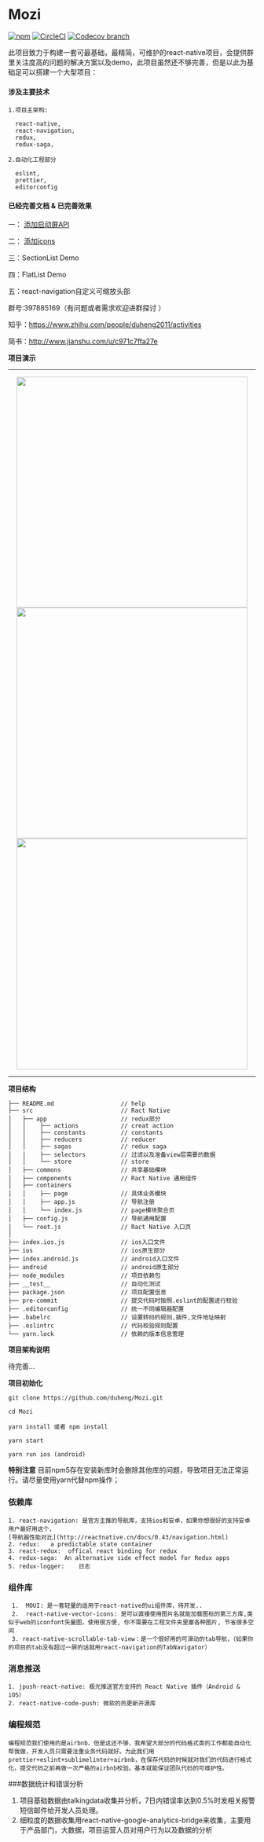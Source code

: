 # Mozi
[![npm](https://img.shields.io/npm/l/express.svg)](https://github.com/duheng/Mozi)
[![CircleCI](https://img.shields.io/circleci/project/github/RedSparr0w/node-csgo-parser.svg)](https://github.com/duheng/Mozi)
[![Codecov branch](https://img.shields.io/codecov/c/github/codecov/example-python/master.svg)](https://github.com/duheng/Mozi)


此项目致力于构建一套可最基础，最精简，可维护的react-native项目，会提供群里关注度高的问题的解决方案以及demo，此项目虽然还不够完善，但是以此为基础足可以搭建一个大型项目：

#### 涉及主要技术
```
1.项目主架构:

  react-native,
  react-navigation,
  redux,
  redux-saga,

2.自动化工程部分

  eslint,
  prettier,
  editorconfig
```

#### 已经完善文档 & 已完善效果

  一：
  [添加启动屏API](http://www.jianshu.com/p/4540ac17dfd4)

  二：
  [添加icons](http://www.jianshu.com/p/4540ac17dfd4)

  三：SectionList Demo

  四：FlatList Demo

  五：react-navigation自定义可缩放头部

群号:397885169（有问题或者需求欢迎进群探讨 ）

知乎：https://www.zhihu.com/people/duheng2011/activities

简书：http://www.jianshu.com/u/c971c7ffa27e


**项目演示**


------


<p align="center">

<img height="470" src="https://github.com/duheng/Mozi/blob/master/splash.gif" />
<img height="470" src="https://github.com/duheng/Mozi/blob/master/SectionList.gif" />
<img height="470" src="https://github.com/duheng/Mozi/blob/master/HeaderImageScrollView.gif" />

</p>



------

**项目结构**

```
├── README.md                   // help
├── src                         // Ract Native
│   ├── app                     // redux部分
│   │    ├── actions            // creat action
│   │    ├── constants          // constants
│   │    ├── reducers           // reducer
│   │    ├── sagas              // redux saga
│   │    ├── selectors          // 过滤以及准备view层需要的数据
│   │    └── store              // store
│   ├── commons                 // 共享基础模块
│   ├── components              // Ract Native 通用组件
│   ├── containers
│   │    ├── page               // 具体业务模块
│   │    ├── app.js             // 导航注册
│   │    └── index.js           // page模块聚合页
│   ├── config.js               // 导航通用配置
│   └── root.js                 // Ract Native 入口页
│
├── index.ios.js                // ios入口文件
├── ios                         // ios原生部分
├── index.android.js            // android入口文件
├── android                     // android原生部分
├── node_modules                // 项目依赖包
├── __test__                    // 自动化测试
├── package.json                // 项目配置信息
├── pre-commit                  // 提交代码时按照.eslint的配置进行校验
├── .editorconfig               // 统一不同编辑器配置
├── .babelrc                    // 设置转码的规则,插件,文件地址映射
├── .eslintrc                   // 代码校验规则配置
└── yarn.lock                   // 依赖的版本信息管理
```


**项目架构说明**

  待完善...

**项目初始化**


```
git clone https://github.com/duheng/Mozi.git

cd Mozi

yarn install 或者 npm install

yarn start

yarn run ios (android)

```


**特别注意**   目前npm5存在安装新库时会删除其他库的问题，导致项目无法正常运行。请尽量使用yarn代替npm操作；

### 依赖库

    1. react-navigation: 是官方主推的导航库，支持ios和安卓，如果你想很好的支持安卓用户最好用这个，
    [导航器性能对比](http://reactnative.cn/docs/0.43/navigation.html)
    2. redux:   a predictable state container
    3. react-redux:  offical react binding for redux
    4. redux-saga:  An alternative side effect model for Redux apps
    5. redux-logger:    日志





### 组件库
     1.  MOUI: 是一套轻量的适用于react-native的ui组件库，待开发..
     2.  react-native-vector-icons: 是可以直接使用图片名就能加载图标的第三方库,类似于web的iconfont矢量图，使用很方便, 你不需要在工程文件夹里塞各种图片, 节省很多空间
     3. react-native-scrollable-tab-view：是一个很好用的可滑动的tab导航，（如果你的项目的tab没有超过一屏的话就用react-navigation的TabNavigator）

### 消息推送
    1. jpush-react-native: 极光推送官方支持的 React Native 插件（Android & iOS）
    2. react-native-code-push: 微软的热更新开源库

### 编程规范
    编程规范我们使用的是airbnb，但是这还不够，我希望大部分的代码格式类的工作都能自动化帮我做，开发人员只需要注重业务代码就好。为此我们用prettier+eslint+sublimelinter+airbnb，在保存代码的时候就对我们的代码进行格式化，提交代码之前再做一次严格的airbnb校验。基本就能保证团队代码的可维护性。

###数据统计和错误分析
  1. 项目基础数据由talkingdata收集并分析，7日内错误率达到0.5%时发相关报警短信邮件给开发人员处理。
  2. 细粒度的数据收集用react-native-google-analytics-bridge来收集，主要用于产品部门，大数据，项目运营人员对用户行为以及数据的分析
